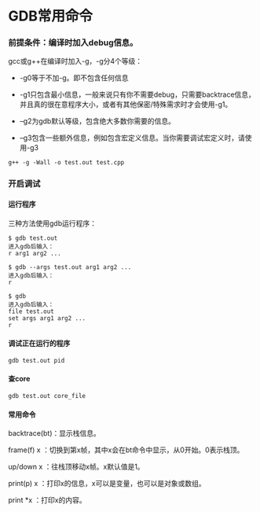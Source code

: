 
# GDB常用命令

### 前提条件：编译时加入debug信息。

gcc或g++在编译时加入-g，-g分4个等级：

* -g0等于不加-g。即不包含任何信息

* -g1只包含最小信息，一般来说只有你不需要debug，只需要backtrace信息，并且真的很在意程序大小，或者有其他保密/特殊需求时才会使用-g1。

* –g2为gdb默认等级，包含绝大多数你需要的信息。

* –g3包含一些额外信息，例如包含宏定义信息。当你需要调试宏定义时，请使用-g3

```shell
g++ -g -Wall -o test.out test.cpp
```

### 开启调试

#### 运行程序

三种方法使用gdb运行程序：

```shell
$ gdb test.out
进入gdb后输入：
r arg1 arg2 ...
```

```shell
$ gdb --args test.out arg1 arg2 ...
进入gdb后输入：
r
```

```shell
$ gdb
进入gdb后输入：
file test.out
set args arg1 arg2 ...
r
```

#### 调试正在运行的程序

```shell
gdb test.out pid
```

#### 查core

```shell
gdb test.out core_file
```

#### 常用命令

backtrace(bt)：显示栈信息。

frame(f) x ：切换到第x帧，其中x会在bt命令中显示，从0开始。0表示栈顶。

up/down x ：往栈顶移动x帧。x默认值是1。

print(p) x ：打印x的信息，x可以是变量，也可以是对象或数组。

print *x ：打印x的内容。


























